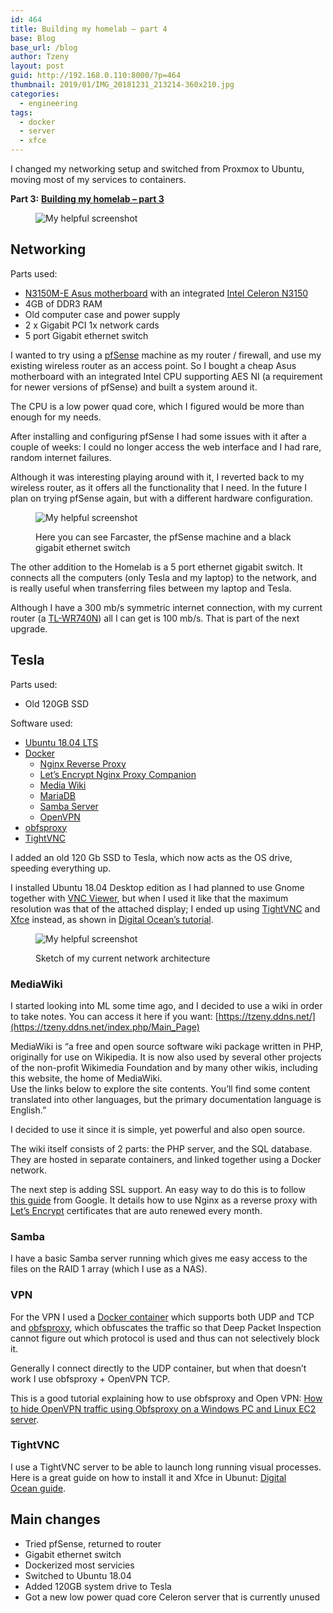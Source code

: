 ```yaml
---
id: 464
title: Building my homelab – part 4
base: Blog
base_url: /blog
author: Tzeny
layout: post
guid: http://192.168.0.110:8000/?p=464
thumbnail: 2019/01/IMG_20181231_213214-360x210.jpg
categories:
  - engineering
tags:
  - docker
  - server
  - xfce
---
```

I changed my networking setup and switched from Proxmox to Ubuntu, moving most of my services to containers.

**Part 3:** [**Building my homelab – part 3**](https://tzeny.com/2017/11/30/building-my-homelab-part-3/)<figure class="wp-block-image">

![My helpful screenshot](/assets/img/posts/2019/01/IMG_20181231_213214-768x1024.jpg) </figure> 

## Networking

Parts used:

  * [N3150M-E Asus motherboard](https://www.asus.com/Motherboards/N3150ME/) with an integrated [Intel Celeron N3150](https://ark.intel.com/products/87258/Intel-Celeron-Processor-N3150-2M-Cache-up-to-2-08-GHz-) 
  * 4GB of DDR3 RAM
  * Old computer case and power supply
  * 2 x Gigabit PCI 1x network cards
  * 5 port Gigabit ethernet switch

I wanted to try using a [pfSense](https://www.pfsense.org/) machine as my router / firewall, and use my existing wireless router as an access point. So I bought a cheap Asus motherboard with an integrated Intel CPU supporting AES NI (a requirement for newer versions of pfSense) and built a system around it.

The CPU is a low power quad core, which I figured would be more than enough for my needs.

After installing and configuring pfSense I had some issues with it after a couple of weeks: I could no longer access the web interface and I had rare, random internet failures. 

Although it was interesting playing around with it, I reverted back to my wireless router, as it offers all the functionality that I need. In the future I plan on trying pfSense again, but with a different hardware configuration.<figure class="wp-block-image">

![My helpful screenshot](/assets/img/posts/2018/12/IMG_20181231_213356-1024x768.jpg) <figcaption>Here you can see Farcaster, the pfSense machine and a black gigabit ethernet switch</figcaption></figure> 

The other addition to the Homelab is a 5 port ethernet gigabit switch. It connects all the computers (only Tesla and my laptop) to the network, and is really useful when transferring files between my laptop and Tesla. 

Although I have a 300 mb/s symmetric internet connection, with my current router (a [TL-WR740N](https://www.tp-link.com/au/products/details/TL-WR740N.html)) all I can get is 100 mb/s. That is part of the next upgrade.

## Tesla

Parts used:

  * Old 120GB SSD

Software used:

  * [Ubuntu 18.04 LTS](https://www.ubuntu.com/download/desktop)
  * [Docker](https://www.docker.com/)
      * [Nginx Reverse Proxy](https://github.com/jwilder/nginx-proxy)
      * [Let’s Encrypt Nginx Proxy Companion](https://github.com/JrCs/docker-letsencrypt-nginx-proxy-companion)
      * [Media Wiki](https://hub.docker.com/_/mediawiki/) 
      * [MariaDB](https://hub.docker.com/_/mariadb/)
      * [Samba Server](https://hub.docker.com/r/sixeyed/samba/)
      * [OpenVPN](https://github.com/kylemanna/docker-openvpn)
  * [obfsproxy](https://blog.torproject.org/obfsproxy-next-step-censorship-arms-race)
  * [TightVNC](https://www.tightvnc.com/)

I added an old 120 Gb SSD to Tesla, which now acts as the OS drive, speeding everything up.

I installed Ubuntu 18.04 Desktop edition as I had planned to use Gnome together with [VNC Viewer](https://www.realvnc.com/en/connect/download/viewer/), but when I used it like that the maximum resolution was that of the attached display; I ended up using [TightVNC](https://www.tightvnc.com/) and [Xfce](https://www.xfce.org/) instead, as shown in [Digital Ocean’s tutorial](https://www.digitalocean.com/community/tutorials/how-to-install-and-configure-vnc-on-ubuntu-18-04).<figure class="wp-block-image">

![My helpful screenshot](/assets/img/posts/2018/12/homelab.png) <figcaption>Sketch of my current network architecture</figcaption></figure> 

### MediaWiki

I started looking into ML some time ago, and I decided to use a wiki in order to take notes. You can access it here if you want: [https://tzeny.ddns.net/](https://tzeny.ddns.net/index.php/Main_Page)

MediaWiki is “a free and open source software wiki package written in PHP, originally for use on Wikipedia. It is now also used by several other projects of the non-profit Wikimedia Foundation and by many other wikis, including this website, the home of MediaWiki.  
Use the links below to explore the site contents. You’ll find some content translated into other languages, but the primary documentation language is English.”

I decided to use it since it is simple, yet powerful and also open source. 

The wiki itself consists of 2 parts: the PHP server, and the SQL database. They are hosted in separate containers, and linked together using a Docker network.

The next step is adding SSL support. An easy way to do this is to follow  
[this guide](https://cloud.google.com/community/tutorials/nginx-reverse-proxy-docker) from Google. It details how to use Nginx as a reverse proxy with [Let’s Encrypt](https://letsencrypt.org/) certificates that are auto renewed every month.

### Samba

I have a basic Samba server running which gives me easy access to the files on the RAID 1 array (which I use as a NAS).

### VPN

For the VPN I used a [Docker container](https://github.com/kylemanna/docker-openvpn) which supports both UDP and TCP and [obfsproxy](https://blog.torproject.org/obfsproxy-next-step-censorship-arms-race), which obfuscates the traffic so that Deep Packet Inspection cannot figure out which protocol is used and thus can not selectively block it.

Generally I connect directly to the UDP container, but when that doesn’t work I use obfsproxy + OpenVPN TCP.

This is a good tutorial explaining how to use obfsproxy and Open VPN: [How to hide OpenVPN traffic using Obfsproxy on a Windows PC and Linux EC2 server](https://www.comparitech.com/blog/vpn-privacy/hide-openvpn-traffic-obfsproxy-on-windows-and-linux-ec2/).

### TightVNC

I use a TightVNC server to be able to launch long running visual processes. Here is a great guide on how to install it and Xfce in Ubunut: [Digital Ocean guide](https://www.digitalocean.com/community/tutorials/how-to-install-and-configure-vnc-on-ubuntu-18-04).



## Main changes

  * Tried pfSense, returned to router
  * Gigabit ethernet switch
  * Dockerized most servicies
  * Switched to Ubuntu 18.04
  * Added 120GB system drive to Tesla
  * Got a new low power quad core Celeron server that is currently unused

